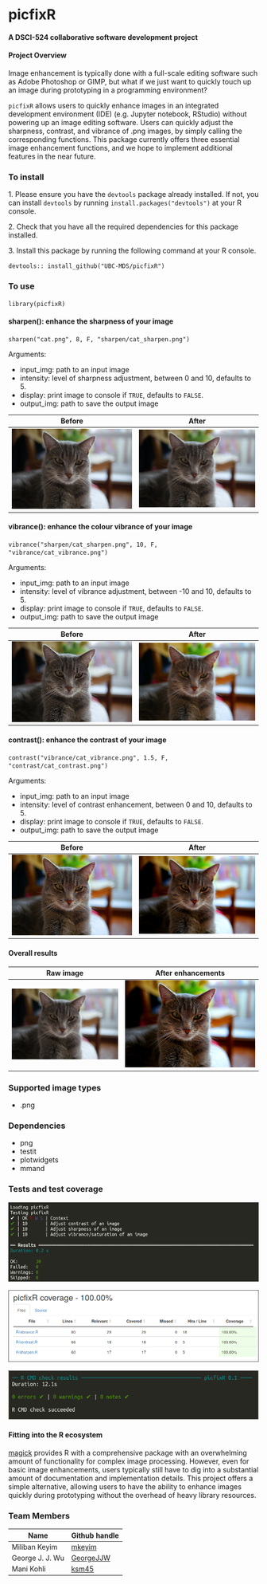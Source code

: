 # picfixR

#### A DSCI-524 collaborative software development project    
  
#### Project Overview

Image enhancement is typically done with a full-scale editing software such as Adobe Photoshop or GIMP, but what if we just want to quickly touch up an image during prototyping in a programming environment? 

`picfixR` allows users to quickly enhance images in an integrated development environment (IDE) (e.g. Jupyter notebook, RStudio) without powering up an image editing software. Users can quickly adjust the sharpness, contrast, and vibrance of .png images, by simply calling the corresponding functions. This package currently offers three essential image enhancement functions, and we hope to implement additional features in the near future. 

### To install
 
1\. Please ensure you have the `devtools` package already installed. If not, you can install `devtools` by running `install.packages("devtools")` at your R console.

2\. Check that you have all the required dependencies for this package installed.

3\. Install this package by running the following command at your R console.

```
devtools:: install_github("UBC-MDS/picfixR")
```

### To use

```
library(picfixR)
```

#### sharpen(): enhance the sharpness of your image

```
sharpen("cat.png", 8, F, "sharpen/cat_sharpen.png")
```

Arguments:

- input_img: path to an input image
- intensity: level of sharpness adjustment, between 0 and 10, defaults to 5.
- display: print image to console if `TRUE`, defaults to `FALSE`.
- output_img: path to save the output image

| Before | After |
| -- | -- |
| ![](/tests/testthat/test_img/cat.png) | ![](/tests/testthat/test_img/sharpen/cat_sharpen.png) |

#### vibrance(): enhance the colour vibrance of your image  

```
vibrance("sharpen/cat_sharpen.png", 10, F, "vibrance/cat_vibrance.png")
```

Arguments:

- input_img: path to an input image
- intensity: level of vibrance adjustment, between -10 and 10, defaults to 5.
- display: print image to console if `TRUE`, defaults to `FALSE`.
- output_img: path to save the output image

Before | After
| -- | -- |
| ![](/tests/testthat/test_img/sharpen/cat_sharpen.png) | ![](/tests/testthat/test_img/vibrance/cat_vibrance.png) |

#### contrast(): enhance the contrast of your image

```
contrast("vibrance/cat_vibrance.png", 1.5, F, "contrast/cat_contrast.png")
```

Arguments:

- input_img: path to an input image
- intensity: level of contrast enhancement, between 0 and 10, defaults to 5.
- display: print image to console if `TRUE`, defaults to `FALSE`.
- output_img: path to save the output image

Before | After
| -- | -- |
| ![](/tests/testthat/test_img/vibrance/cat_vibrance.png) | ![](/tests/testthat/test_img/contrast/cat_contrast.png) |

#### Overall results

Raw image | After enhancements
| -- | -- |
| ![](/tests/testthat/test_img/cat.png) | ![](/tests/testthat/test_img/contrast/cat_contrast.png) |

### Supported image types

- .png

### Dependencies

- png
- testit
- plotwidgets
- mmand

### Tests and test coverage

![tests](/tests/testthat/test_img/tests.png)

![coverage](/tests/testthat/test_img/coverage.png)

![cmd_check](/tests/testthat/test_img/cmd_check.png)

#### Fitting into the R ecosystem

[magick](https://cran.r-project.org/web/packages/magick/vignettes/intro.html) provides R with a comprehensive package with an overwhelming amount of functionality for complex image processing. However, even for basic image enhancements, users typically still have to dig into a substantial amount of documentation and implementation details. This project offers a simple alternative, allowing users to have the ability to enhance images quickly during prototyping without the overhead of heavy library resources.

### Team Members

| Name                | Github handle |
| ------------------- | ------------------- |
| Miliban Keyim       | [mkeyim](https://github.com/mkeyim) |
| George J. J. Wu     | [GeorgeJJW](https://github.com/GeorgeJJw) |
| Mani Kohli          | [ksm45](https://github.com/ksm45) |
